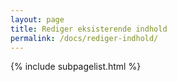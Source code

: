 ```yaml
---
layout: page
title: Rediger eksisterende indhold
permalink: /docs/rediger-indhold/
---
```

{% include subpagelist.html %}
